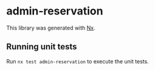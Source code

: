 # admin-reservation

This library was generated with [Nx](https://nx.dev).

## Running unit tests

Run `nx test admin-reservation` to execute the unit tests.
